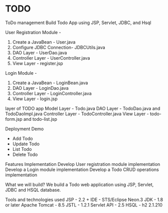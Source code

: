 # TODO
ToDo management 
Build Todo App using JSP, Servlet, JDBC, and Hsql

User Registration Module - 
1. Create a JavaBean - User.java
2. Configure JDBC Connection- JDBCUtils.java
3. DAO Layer - UserDao.java
4. Controller Layer - UserController.java
5. View Layer - register.jsp

Login Module - 
1. Create a JavaBean - LoginBean.java
2. DAO Layer - LoginDao.java
3. Controller Layer - LoginController.java
4. View Layer - login.jsp

layer of TODO app
Model Layer - Todo.java
DAO Layer - TodoDao.java and TodoDaoImpl.java
Controller Layer - TodoController.java
View Layer - todo-form.jsp and todo-list.jsp

Deployment
Demo
- Add Todo
- Update Todo
- List Todo
- Delete Todo

Features Implementation
Develop User registration module implementation
Develop a Login module implementation
Develop a Todo CRUD operations implementation

What we will build?
We build a Todo web application using JSP, Servlet, JDBC and HSQL database.

Tools and technologies used
JSP - 2.2 +
IDE - STS/Eclipse Neon.3
JDK - 1.8 or later
Apache Tomcat - 8.5
JSTL - 1.2.1
Servlet API - 2.5 
HSQL - h2 2.1.210
